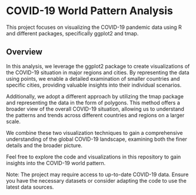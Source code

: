 # COVID-19 World Pattern Analysis

This project focuses on visualizing the COVID-19 pandemic data using R and different packages, specifically ggplot2 and tmap.

## Overview

In this analysis, we leverage the ggplot2 package to create visualizations of the COVID-19 situation in major regions and cities. By representing the data using points, we enable a detailed examination of smaller countries and specific cities, providing valuable insights into their individual scenarios.

Additionally, we adopt a different approach by utilizing the tmap package and representing the data in the form of polygons. This method offers a broader view of the overall COVID-19 situation, allowing us to understand the patterns and trends across different countries and regions on a larger scale.

We combine these two visualization techniques to gain a comprehensive understanding of the global COVID-19 landscape, examining both the finer details and the broader picture.

Feel free to explore the code and visualizations in this repository to gain insights into the COVID-19 world pattern.

Note: The project may require access to up-to-date COVID-19 data. Ensure you have the necessary datasets or consider adapting the code to use the latest data sources.
